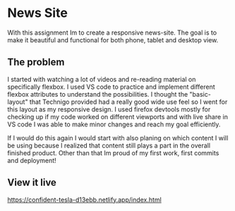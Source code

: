 # News Site
With this assignment Im to create a responsive news-site. The goal is to make it beautiful and functional for both phone, tablet and desktop view. 

## The problem
I started with watching a lot of videos and re-reading material on specifically flexbox. I used VS code to practice and implement different flexbox attributes to understand the possibilities. I thought the "basic-layout" that Technigo provided had a really good wide use feel so I went for this layout as my responsive design. I used firefox devtools mostly for checking up if my code worked on different viewports and with live share in VS code I was able to make minor changes and reach my goal efficiently. 

If I would do this again I would start with also planing on which content I will be using because I realized that content still plays a part in the overall finished product. Other than that Im proud of my first work, first commits and deployment! 

<!-- Describe how you approached to problem, and what tools and techniques you used to solve it. How did you plan? What technologies did you use? If you had more time, what would be next? -->

## View it live
https://confident-tesla-d13ebb.netlify.app/index.html
